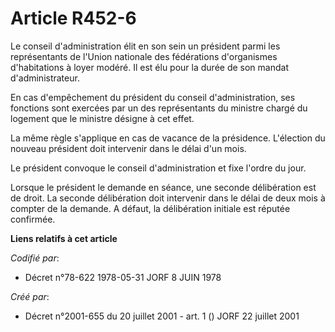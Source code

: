 # Article R452-6

Le conseil d'administration élit en son sein un président parmi les représentants de l'Union nationale des fédérations
d'organismes d'habitations à loyer modéré. Il est élu pour la durée de son mandat d'administrateur.

En cas d'empêchement du président du conseil d'administration, ses fonctions sont exercées par un des représentants du
ministre chargé du logement que le ministre désigne à cet effet.

La même règle s'applique en cas de vacance de la présidence. L'élection du nouveau président doit intervenir dans le délai
d'un mois.

Le président convoque le conseil d'administration et fixe l'ordre du jour.

Lorsque le président le demande en séance, une seconde délibération est de droit. La seconde délibération doit intervenir
dans le délai de deux mois à compter de la demande. A défaut, la délibération initiale est réputée confirmée.

**Liens relatifs à cet article**

_Codifié par_:

  - Décret n°78-622 1978-05-31 JORF 8 JUIN 1978

_Créé par_:

  - Décret n°2001-655 du 20 juillet 2001 - art. 1 () JORF 22 juillet 2001
